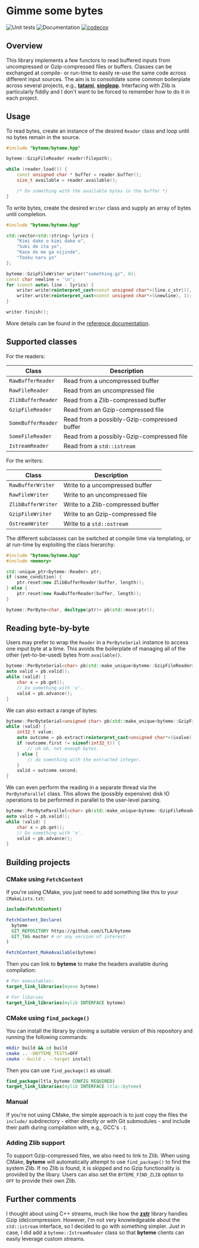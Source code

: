 # Gimme some bytes 

![Unit tests](https://github.com/LTLA/byteme/actions/workflows/run-tests.yaml/badge.svg)
![Documentation](https://github.com/LTLA/byteme/actions/workflows/doxygenate.yaml/badge.svg)
[![codecov](https://codecov.io/gh/LTLA/byteme/branch/master/graph/badge.svg?token=7I3UBJLHSO)](https://codecov.io/gh/LTLA/byteme)

## Overview

This library implements a few functors to read buffered inputs from uncompressed or Gzip-compressed files or buffers.
Classes can be exchanged at compile- or run-time to easily re-use the same code across different input sources.
The aim is to consolidate some common boilerplate across several projects, e.g., [**tatami**](https://github.com/LTLA/tatami), [**singlepp**](https://github.com/LTLA/singlepp).
Interfacing with Zlib is particularly fiddly and I don't want to be forced to remember how to do it in each project.

## Usage

To read bytes, create an instance of the desired `Reader` class and loop until no bytes remain in the source.

```cpp
#include "byteme/byteme.hpp"

byteme::GzipFileReader reader(filepath); 

while (reader.load()) {
    const unsigned char * buffer = reader.buffer();
    size_t available = reader.available();

    /* Do something with the available bytes in the buffer */
}
```

To write bytes, create the desired `Writer` class and supply an array of bytes until completion.

```cpp
#include "byteme/byteme.hpp"

std::vector<std::string> lyrics { 
    "Kimi dake o kimi dake o", 
    "Suki de ita yo",
    "Kaze de me ga nijinde",
    "Tooku naru yo"
};

byteme::GzipFileWriter writer("something.gz", 6);
const char newline = '\n';
for (const auto& line : lyrics) {
    writer.write(reinterpret_cast<const unsigned char*>(line.c_str()), line.size());
    writer.write(reinterpret_cast<const unsigned char*>(&newline), 1);
}

writer.finish();
```

More details can be found in the [reference documentation](https://ltla.github.io/byteme).

## Supported classes

For the readers:

| Class | Description |
|-------|-------------|
|`RawBufferReader`| Read from a uncompressed buffer|
|`RawFileReader`| Read from an uncompressed file|
|`ZlibBufferReader`| Read from a Zlib-compressed buffer|
|`GzipFileReader`| Read from an Gzip-compressed file|
|`SomeBufferReader`| Read from a possibly-Gzip-compressed buffer|
|`SomeFileReader`| Read from a possibly-Gzip-compressed file|
|`IstreamReader`| Read from a `std::istream`|

For the writers:

| Class | Description |
|-------|-------------|
|`RawBufferWriter`| Write to a uncompressed buffer|
|`RawFileWriter`| Write to an uncompressed file|
|`ZlibBufferWriter`| Write to a Zlib-compressed buffer|
|`GzipFileWriter`| Write to an Gzip-compressed file|
|`OstreamWriter`| Write to a `std::ostream`|

The different subclasses can be switched at compile time via templating, or at run-time by exploiting the class hierarchy:

```cpp
#include "byteme/byteme.hpp"
#include <memory>

std::unique_ptr<byteme::Reader> ptr;
if (some_condition) {
    ptr.reset(new ZlibBufferReader(buffer, length));
} else {
    ptr.reset(new RawBufferReader(buffer, length));
}

byteme::PerByte<char, decltype(ptr)> pb(std::move(ptr));
```

## Reading byte-by-byte

Users may prefer to wrap the `Reader` in a `PerByteSerial` instance to access one input byte at a time.
This avoids the boilerplate of managing all of the other (yet-to-be-used) bytes from `available()`.

```cpp
byteme::PerByteSerial<char> pb(std::make_unique<byteme::GzipFileReader>(filepath));
auto valid = pb.valid();
while (valid) {
    char x = pb.get();
    // Do something with 'x'.
    valid = pb.advance();
}
```

We can also extract a range of bytes:

```cpp
byteme::PerByteSerial<unsigned char> pb(std::make_unique<byteme::GzipFileReader>(filepath));
while (valid) {
    int32_t value;
    auto outcome = pb.extract(reinterpret_cast<unsigned char*>(&value), sizeof(int32_t)); 
    if (outcome.first != sizeof(int32_t)) {
        // uh oh, not enough bytes.
    } else {
        // do something with the extracted integer.
    }
    valid = outcome.second;
}
```

We can even perform the reading in a separate thread via the `PerByteParallel` class.
This allows the (possibly expensive) disk IO operations to be performed in parallel to the user-level parsing.

```cpp
byteme::PerByteParallel<char> pb(std::make_unique<byteme::GzipFileReader>(filepath));
auto valid = pb.valid();
while (valid) {
    char x = pb.get();
    // Do something with 'x'.
    valid = pb.advance();
}
```

## Building projects

### CMake using `FetchContent`

If you're using CMake, you just need to add something like this to your `CMakeLists.txt`:

```cmake
include(FetchContent)

FetchContent_Declare(
  byteme 
  GIT_REPOSITORY https://github.com/LTLA/byteme
  GIT_TAG master # or any version of interest
)

FetchContent_MakeAvailable(byteme)
```

Then you can link to **byteme** to make the headers available during compilation:

```cmake
# For executables:
target_link_libraries(myexe byteme)

# For libaries
target_link_libraries(mylib INTERFACE byteme)
```

### CMake using `find_package()`

You can install the library by cloning a suitable version of this repository and running the following commands:

```sh
mkdir build && cd build
cmake .. -DBYTEME_TESTS=OFF
cmake --build . --target install
```

Then you can use `find_package()` as usual:

```cmake
find_package(ltla_byteme CONFIG REQUIRED)
target_link_libraries(mylib INTERFACE ltla::byteme)
```

### Manual

If you're not using CMake, the simple approach is to just copy the files the `include/` subdirectory -
either directly or with Git submodules - and include their path during compilation with, e.g., GCC's `-I`.

### Adding Zlib support

To support Gzip-compressed files, we also need to link to Zlib.
When using CMake, **byteme** will automatically attempt to use `find_package()` to find the system Zlib.
If no Zlib is found, it is skipped and no Gzip functionality is provided by the libary.
Users can also set the `BYTEME_FIND_ZLIB` option to `OFF` to provide their own Zlib.

## Further comments

I thought about using C++ streams, much like how the [**zstr**](https://github.com/mateidavid/zstr) library handles Gzip (de)compression.
However, I'm not very knowledgeable about the `std::istream` interface, so I decided to go with something simpler.
Just in case, I did add a `byteme::IstreamReader` class so that **byteme** clients can easily leverage custom streams. 
